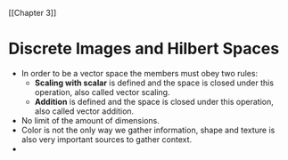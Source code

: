 [[Chapter 3]]
# Discrete Images and Hilbert Spaces 

- In order to be a vector space the members must obey two rules:
	- **Scaling with scalar** is defined and the space is closed under this operation, also called vector scaling.
	- **Addition** is defined and the space is closed under this operation, also called vector addition.
- No limit of the amount of dimensions.
- Color is not the only way we gather information, shape and texture is also very important sources to gather context.
- 